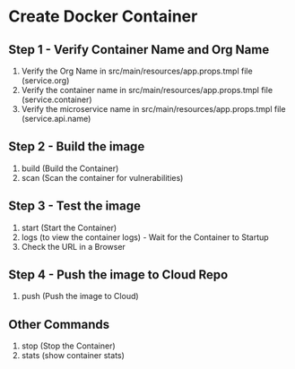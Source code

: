 # Create Docker Container

## Step 1 - Verify Container Name and Org Name

1. Verify the Org Name in src/main/resources/app.props.tmpl file (service.org)
2. Verify the container name in src/main/resources/app.props.tmpl file (service.container)
3. Verify the microservice name in src/main/resources/app.props.tmpl file (service.api.name)

## Step 2 - Build the image

1. build (Build the Container)
2. scan (Scan the container for vulnerabilities)

## Step 3 - Test the image

1. start (Start the Container)
2. logs (to view the container logs) - Wait for the Container to Startup
3. Check the URL in a Browser

## Step 4 - Push the image to Cloud Repo

1. push (Push the image to Cloud)

## Other Commands

1. stop (Stop the Container)
2. stats (show container stats)
